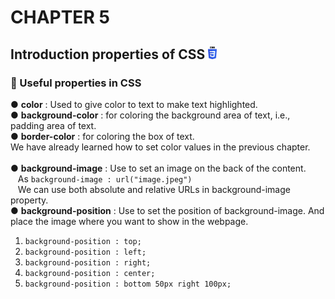 # CHAPTER 5
## Introduction properties of CSS <img src="https://github.com/Ninja-Vikash/Assets/blob/main/Asset%20Icon/cssLogo.png" height="20px">

### 🔵  Useful properties in CSS
● **color** : Used to give color to text to make text highlighted. <br>
● **background-color** : for coloring the background area of text, i.e., padding area of text. <br>
● **border-color** : for coloring the box of text. <br>
We have already learned how to set color values in the previous chapter.
<br> <br>
● **background-image** : Use to set an image on the back of the content. <br>
&nbsp;&nbsp; As `background-image : url("image.jpeg")` <br>
&nbsp;&nbsp; We can use both absolute and relative URLs in background-image property. <br>
● **background-position** : Use to set the position of background-image. And place the image where you want to show in the webpage. <br>
  1. `background-position : top;`
  2. `background-position : left;`
  3. `background-position : right;`
  4. `background-position : center;`
  5. `background-position : bottom 50px right 100px;`
